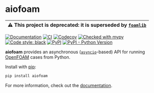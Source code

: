 # aiofoam

| ⚠️ This project is deprecated: it is superseded by [`foamlib`](https://github.com/gerlero/foamlib) |
| ---- |

[![Documentation](https://img.shields.io/readthedocs/aiofoam)](https://aiofoam.readthedocs.io/)
[![CI](https://github.com/gerlero/aiofoam/actions/workflows/ci.yml/badge.svg)](https://github.com/gerlero/aiofoam/actions/workflows/ci.yml)
[![Codecov](https://codecov.io/gh/gerlero/aiofoam/branch/main/graph/badge.svg)](https://codecov.io/gh/gerlero/aiofoam)
[![Checked with mypy](http://www.mypy-lang.org/static/mypy_badge.svg)](http://mypy-lang.org/)
[![Code style: black](https://img.shields.io/badge/code%20style-black-000000.svg)](https://github.com/psf/black)
[![PyPI](https://img.shields.io/pypi/v/aiofoam)](https://pypi.org/project/aiofoam/)
[![PyPI - Python Version](https://img.shields.io/pypi/pyversions/aiofoam)](https://pypi.org/project/aiofoam/)


**aiofoam** provides an asynchronous ([`asyncio`](https://docs.python.org/3/library/asyncio.html)-based) API for running [OpenFOAM](https://www.openfoam.com) cases from Python.

Install with [pip](https://pypi.org/project/pip/):

```bash
pip install aiofoam
```

For more information, check out the [documentation](https://aiofoam.readthedocs.io/).

